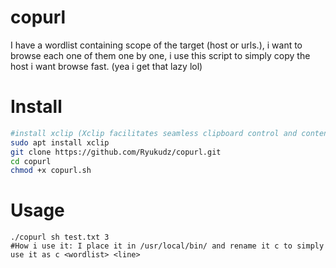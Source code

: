 # copurl
I have a wordlist containing scope of the target (host or urls.), i want to browse each one of them one by one, 
i use this script to simply copy the host i want browse fast. (yea i get that lazy lol)

# Install
```sh
#install xclip (Xclip facilitates seamless clipboard control and content management in Linux.)
sudo apt install xclip
git clone https://github.com/Ryukudz/copurl.git
cd copurl
chmod +x copurl.sh
```
# Usage
```
./copurl sh test.txt 3
#How i use it: I place it in /usr/local/bin/ and rename it c to simply use it as c <wordlist> <line>
```

